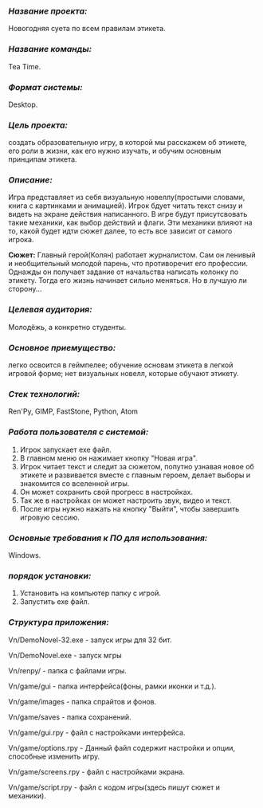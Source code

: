 ### ***Название проекта:*** 
Новогодняя суета по всем правилам этикета.

### ***Название команды:***
Tea Time.

### ***Формат системы:*** 
Desktop.

### ***Цель проекта:*** 
создать образовательную игру, в которой мы расскажем об этикете, его роли в жизни, как его нужно изучать, и обучим основным принципам этикета.

### ***Описание:*** 
Игра представляет из себя визуальную новеллу(простыми словами, книга с картинками и анимацией). Игрок бдует читать текст снизу и видеть на экране действия написанного. В игре будут присутсвовать такие механики, как выбор действий и флаги. Эти механики влияют на то, какой будет идти сюжет далее, то есть все зависит от самого игрока.

**Сюжет:**
Главный герой(Колян) работает журналистом. Сам он ленивый и необщительный молодой парень, что противоречит его профессии. Однажды он получает задание от начальства написать колонку по этикету. Тогда его жизнь начинает сильно меняться. Но в лучшую ли сторону...

### ***Целевая аудитория:*** 
Молодёжь, а конкретно студенты.

### ***Основное приемущество:***
легко освоится в геймпелее; обучение основам этикета в легкой игровой форме; нет визуальных новелл, которые обучают этикету.

### ***Стек технологий:*** 
Ren'Py, GIMP, FastStone, Python, Atom

### ***Работа пользователя с системой:***
1. Игрок запускает ехе файл.
2. В главном меню он нажимает кнопку "Новая игра".
3. Игрок читает текст и следит за сюжетом, попутно узнавая новое об этикете и развивается вместе с главным героем, делает выборы и знакомится со вселенной игры.
4. Он может сохранить свой прогресс в настройках.
5. Так же в настройках он может настроить звук, видео и текст.
6. После игры нужно нажать на кнопку "Выйти", чтобы завершить игровую сессию.

### ***Основные требования к ПО для использования:***
Windows.

### ***порядок установки:***
1. Установить на компьютер папку с игрой.
2. Запустить exe файл.

### ***Структура приложения:***
Vn/DemoNovel-32.exe - запуск игры для 32 бит.

Vn/DemoNovel.exe - запуск мгры

Vn/renpy/ - папка с файлами игры.

Vn/game/gui - папка интерфейса(фоны, рамки иконки и т.д.).

Vn/game/images - папка спрайтов и фонов.

Vn/game/saves - папка сохранений.

Vn/game/gui.rpy - файл с настройками интерфейса.

Vn/game/options.rpy - Данный файл содержит настройки и опции, способные изменить игру.

Vn/game/screens.rpy - файл с настройками экрана.

Vn/game/script.rpy - файл с кодом игры(здесь пишут сюжет и механики).
